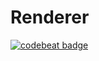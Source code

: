 # Renderer

[![codebeat badge](https://codebeat.co/badges/5824648a-03ec-4652-ad2c-fba962536f8c)](https://codebeat.co/projects/github-com-representy-tool-renderer-develop)
